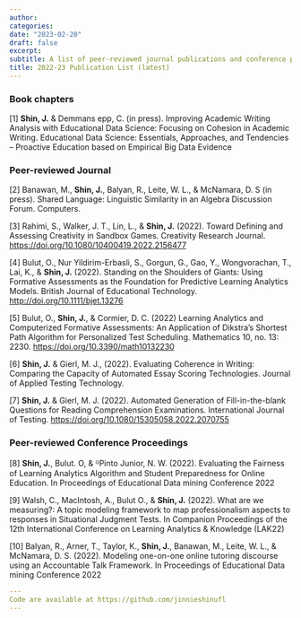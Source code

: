 ```yaml
---
author: 
categories:
date: "2023-02-20"
draft: false
excerpt: 
subtitle: A list of peer-reviewed journal publications and conference proceedings
title: 2022-23 Publication List (latest)
---
```


### Book chapters

[1] **Shin, J.** & Demmans epp, C. (in press). Improving Academic Writing Analysis with Educational Data Science: Focusing on Cohesion in Academic Writing. Educational Data Science: Essentials, Approaches, and Tendencies – Proactive Education based on Empirical Big Data Evidence

### Peer-reviewed Journal 

[2] Banawan, M., **Shin, J.**, Balyan, R., Leite, W. L., & McNamara, D. S (in press). Shared Language: Linguistic Similarity in an Algebra Discussion Forum. Computers. 

[3] Rahimi, S., Walker, J. T., Lin, L., & **Shin, J.** (2022). Toward Defining and Assessing Creativity in Sandbox Games. Creativity Research Journal. https://doi.org/10.1080/10400419.2022.2156477 

[4] Bulut, O., Nur Yildirim-Erbasli, S., Gorgun, G., Gao, Y., Wongvorachan, T., Lai, K., & **Shin, J.** (2022). Standing on the Shoulders of Giants: Using Formative Assessments as the Foundation for Predictive Learning Analytics Models. British Journal of Educational Technology. http://doi.org/10.1111/bjet.13276 

[5] Bulut, O., **Shin, J.**, & Cormier, D. C. (2022) Learning Analytics and Computerized Formative Assessments: An Application of Dikstra’s Shortest Path Algorithm for Personalized Test Scheduling. Mathematics 10, no. 13: 2230. https://doi.org/10.3390/math10132230

[6] **Shin, J.** & Gierl, M. J., (2022). Evaluating Coherence in Writing: Comparing the Capacity of Automated Essay Scoring Technologies. Journal of Applied Testing Technology. 

[7] **Shin, J.** & Gierl, M. J. (2022). Automated Generation of Fill-in-the-blank Questions for Reading Comprehension Examinations. International Journal of Testing. https://doi.org/10.1080/15305058.2022.2070755

### Peer-reviewed Conference Proceedings

[8] **Shin, J.**, Bulut. O, & ᴳPinto Junior, N. W. (2022). Evaluating the Fairness of Learning Analytics Algorithm and Student Preparedness for Online Education. In Proceedings of Educational Data mining Conference 2022 

[9] Walsh, C., MacIntosh, A., Bulut O., & **Shin, J.** (2022). What are we measuring?: A topic modeling framework to map professionalism aspects to responses in Situational Judgment Tests. In Companion Proceedings of the 12th International Conference on Learning Analytics & Knowledge (LAK22) 

[10] Balyan, R., Arner, T., Taylor, K., **Shin, J.**, Banawan, M., Leite, W. L., & McNamara, D. S. (2022). Modeling one-on-one online tutoring discourse using an Accountable Talk Framework. In Proceedings of Educational Data mining Conference 2022 


```yaml
---
Code are available at https://github.com/jinnieshinufl
---
```
